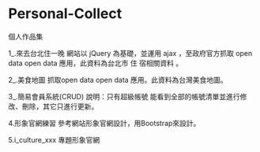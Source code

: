 # Personal-Collect
個人作品集

1_.來去台北住一晚
  網站以 jQuery 為基礎，並運用 ajax ，至政府官方抓取 open data open data 應用，此資料為台北市 住 宿相關資料 。
	
2_.美食地圖
  抓取open data open data 應用。此資料為台灣美食地圖。
	
3_.簡易會員系統(CRUD)
  說明：只有超級帳號 能看到全部的帳號清單並進行修改、刪除，其它只進行更新。 
	
4.形象官網練習
  參考網站形象官網設計，用Bootstrap來設計。
	
5.i_culture_xxx 專題形象官網
  
  
